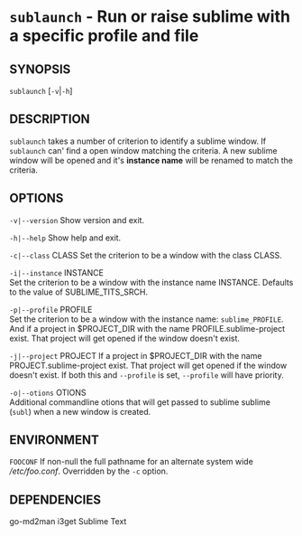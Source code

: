 # `sublaunch` - Run or raise sublime with a specific profile and file

SYNOPSIS
--------

`sublaunch` [`-v`|`-h`]   

DESCRIPTION
-----------

`sublaunch` takes a number of criterion to identify
a sublime window. If `sublaunch` can' find a open window
matching the criteria. A new sublime window will be opened
and it's **instance name** will be renamed to match the criteria.

OPTIONS
-------

`-v|--version`
Show version and exit.

`-h|--help`
Show help and exit.

`-c|--class` CLASS
Set the criterion to be a window with the class CLASS.  

`-i|--instance` INSTANCE  
Set the criterion to be a window with the instance name 
INSTANCE. Defaults to the value of SUBLIME_TITS_SRCH.  

`-p|--profile` PROFILE   
Set the criterion to be a window with the instance name: 
`sublime_PROFILE`. And if a project in $PROJECT_DIR with
the name PROFILE.sublime-project exist. That project will
get opened if the window doesn't exist.  

`-j|--project` PROJECT
If a project in $PROJECT_DIR with
the name PROJECT.sublime-project exist. That project will
get opened if the window doesn't exist. If both this
and `--profile` is set, `--profile` will have priority.  

`-o|--otions` OTIONS  
Additional commandline otions that will get passed to sublime
sublime \(`subl`\) when a new window is created.

ENVIRONMENT
-----------

`FOOCONF`
If non-null the full pathname for an alternate system wide */etc/foo.conf*.
Overridden by the `-c` option.

DEPENDENCIES
------------

go-md2man
i3get
Sublime Text  
